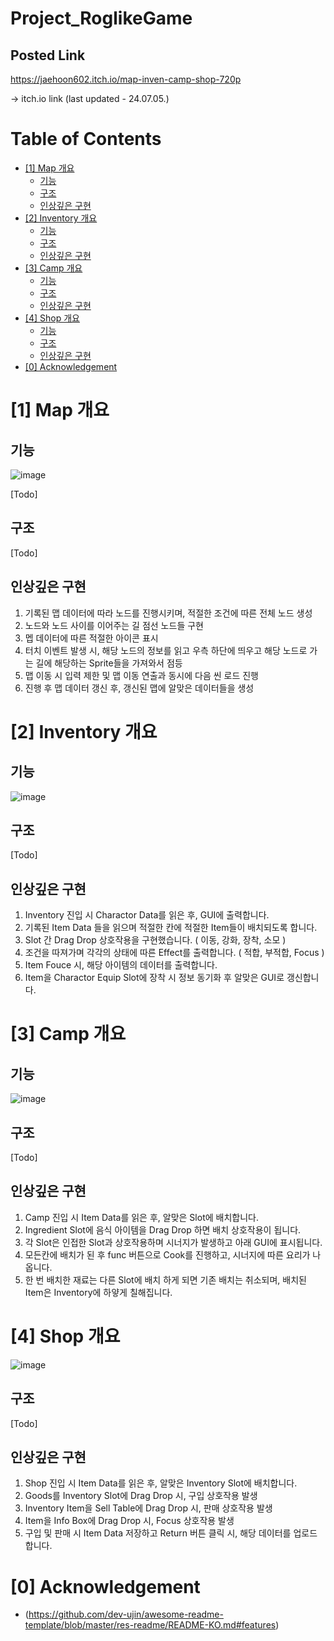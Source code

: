
# Project_RoglikeGame

## Posted Link
 https://jaehoon602.itch.io/map-inven-camp-shop-720p
 
-> itch.io link (last updated - 24.07.05.)



# Table of Contents
- [[1] Map 개요](#1-Map-개요)
  - [기능](#기능)
  - [구조](#구조)
  - [인상깊은 구현](#인상깊은-구현)
- [[2] Inventory 개요](#2-Inventory-개요)
  - [기능](#기능)
  - [구조](#구조)
  - [인상깊은 구현](#인상깊은-구현)
- [[3] Camp 개요](#3-Camp-개요)
  - [기능](#기능)
  - [구조](#구조)
  - [인상깊은 구현](#인상깊은-구현)
- [[4] Shop 개요](#3-Shop-개요)
  - [기능](#기능)
  - [구조](#구조)
  - [인상깊은 구현](#인상깊은-구현)
- [[0] Acknowledgement](#0-Acknowledgement)



# [1] Map 개요

## 기능 

![image](https://github.com/ln32/Project_RoglikeGame/assets/94381505/bc9be3b1-7cea-4538-a04d-66dbf847ba7d)

[Todo]

## 구조

[Todo]

## 인상깊은 구현
1. 기록된 맵 데이터에 따라 노드를 진행시키며, 적절한 조건에 따른 전체 노드 생성
2. 노드와 노드 사이를 이어주는 길 점선 노드들 구현
3. 멥 데이터에 따른 적절한 아이콘 표시
4. 터치 이벤트 발생 시, 해당 노드의 정보를 읽고 우측 하단에 띄우고 해당 노드로 가는 길에 해당하는 Sprite들을 가져와서 점등
5. 맵 이동 시 입력 제한 및 맵 이동 연출과 동시에 다음 씬 로드 진행
6. 진행 후 맵 데이터 갱신 후, 갱신된 맵에 알맞은 데이터들을 생성

# [2] Inventory 개요

## 기능 
![image](https://github.com/ln32/Project_RoglikeGame/assets/94381505/7e8fb4ff-bf5f-4e16-8997-0fce4af0af91)


## 구조

[Todo]

## 인상깊은 구현
1. Inventory 진입 시 Charactor Data를 읽은 후, GUI에 출력합니다.
2. 기록된 Item Data 들을 읽으며 적절한 칸에 적절한 Item들이 배치되도록 합니다.
3. Slot 간 Drag Drop 상호작용을 구현했습니다.  ( 이동, 강화, 장착, 소모 )
4. 조건을 따져가며 각각의 상태에 따른 Effect를 출력합니다. ( 적합, 부적합, Focus )
5. Item Fouce 시, 해당 아이템의 데이터를 출력합니다.
6. Item을 Charactor Equip Slot에 장착 시 정보 동기화 후 알맞은 GUI로 갱신합니다.

# [3] Camp 개요

## 기능 
![image](https://github.com/ln32/Project_RoglikeGame/assets/94381505/7bdb1fc9-1486-4043-a07a-d5c18190a44b)



## 구조

[Todo]

## 인상깊은 구현
1. Camp 진입 시 Item Data를 읽은 후, 알맞은 Slot에 배치합니다.
2. Ingredient Slot에 음식 아이템을 Drag Drop 하면 배치 상호작용이 됩니다.
3. 각 Slot은 인접한 Slot과 상호작용하며 시너지가 발생하고 아래 GUI에 표시됩니다.
4. 모든칸에 배치가 된 후 func 버튼으로 Cook를 진행하고, 시너지에 따른 요리가 나옵니다.
5. 한 번 배치한 재료는 다른 Slot에 배치 하게 되면 기존 배치는 취소되며, 배치된 Item은  Inventory에 하얗게 칠해집니다.

# [4] Shop 개요

![image](https://github.com/ln32/Project_RoglikeGame/assets/94381505/12050e4f-9593-4041-999f-d900e2583dbb)


## 구조

[Todo]

## 인상깊은 구현

1. Shop 진입 시 Item Data를 읽은 후, 알맞은 Inventory Slot에 배치합니다.
2. Goods를 Inventory Slot에 Drag Drop 시, 구입 상호작용 발생
3. Inventory Item을 Sell Table에 Drag Drop 시, 판매 상호작용 발생
4. Item을 Info Box에 Drag Drop 시, Focus 상호작용 발생
5. 구입 및 판매 시 Item Data 저장하고 Return 버튼 클릭 시, 해당 데이터를 업로드 합니다.


# [0] Acknowledgement
- (https://github.com/dev-ujin/awesome-readme-template/blob/master/res-readme/README-KO.md#features)
